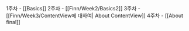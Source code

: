 1주차 - [[Basics]]
2주차 - [[Finn/Week2/Basics2]]
3주차 - [[Finn/Week3/ContentView에 대하여| About ContentView]]
4주차 - [[About final]]